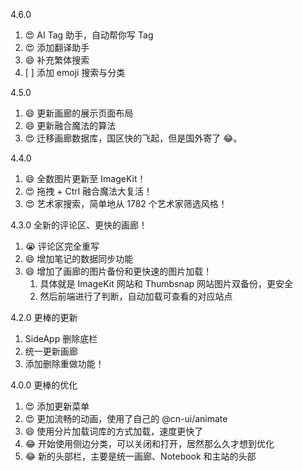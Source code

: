 4.6.0

1. 😍 AI Tag 助手，自动帮你写 Tag
2. 😍 添加翻译助手
3. 😄 补充繁体搜索
4. [ ] 添加 emoji 搜索与分类

4.5.0

1. 😄 更新画廊的展示页面布局
2. 😄 更新融合魔法的算法
3. 😍 迁移画廊数据库，国区快的飞起，但是国外寄了 😂。

4.4.0

1. 😄 全数图片更新至 ImageKit！
2. 😍 拖拽 + Ctrl 融合魔法大复活！
3. 😍 艺术家搜索，简单地从 1782 个艺术家筛选风格！

4.3.0 全新的评论区、更快的画廊！

1. 😭 评论区完全重写
2. 😄 增加笔记的数据同步功能
3. 😄 增加了画廊的图片备份和更快速的图片加载！
    1. 具体就是 ImageKit 网站和 Thumbsnap 网站图片双备份，更安全
    2. 然后前端进行了判断，自动加载可查看的对应站点

4.2.0 更棒的更新

1. SideApp 删除底栏
2. 统一更新画廊
3. 添加删除重做功能！

4.0.0 更棒的优化

1.  😍 添加更新菜单
2.  😍 更加流畅的动画，使用了自己的 @cn-ui/animate
3.  😄 使用分片加载词库的方式加载，速度更快了
4.  😂 开始使用侧边分类，可以关闭和打开，居然那么久才想到优化
5.  😂 新的头部栏，主要是统一画廊、Notebook 和主站的头部
